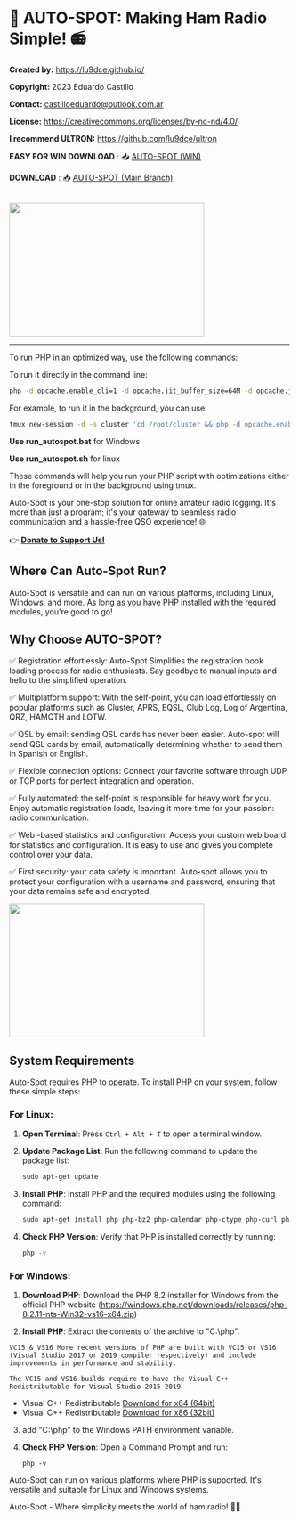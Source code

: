 # 🚀 **AUTO-SPOT: Making Ham Radio Simple!** 📻

**Created by:** https://lu9dce.github.io/

**Copyright:** 2023 Eduardo Castillo  

**Contact:** castilloeduardo@outlook.com.ar  

**License:** https://creativecommons.org/licenses/by-nc-nd/4.0/

**I recommend ULTRON:** https://github.com/lu9dce/ultron

**EASY FOR WIN DOWNLOAD** : 📥 [AUTO-SPOT (WIN)](https://drive.google.com/drive/folders/1JYWeMY5giVzscMdtq1dMDu2BknGj-CeX?usp=sharing)

**DOWNLOAD** : 📥 [AUTO-SPOT (Main Branch)](https://github.com/lu9dce/autospot/archive/refs/heads/main.zip)

<br><img src="https://pbs.twimg.com/media/F5QS6tEXEAA9WhI?format=png&name=small" width="350" height="240">
<hr>

To run PHP in an optimized way, use the following commands:

To run it directly in the command line:

```bash
php -d opcache.enable_cli=1 -d opcache.jit_buffer_size=64M -d opcache.jit=1255 -d memory_limit=-1 newdx.php
```

For example, to run it in the background, you can use:

```bash
tmux new-session -d -s cluster 'cd /root/cluster && php -d opcache.enable_cli=1 -d opcache.jit_buffer_size=64M -d opcache.jit=1255 -d memory_limit=-1 newdx.php && tmux detach-client'
```
**Use run_autospot.bat** for Windows

**Use run_autospot.sh** for linux

These commands will help you run your PHP script with optimizations either in the foreground or in the background using tmux.

Auto-Spot is your one-stop solution for online amateur radio logging. It's more than just a program; it's your gateway to seamless radio communication and a hassle-free QSO experience! 🌐

👉 [**Donate to Support Us!**](https://www.paypal.com/donate/?hosted_button_id=WHG8FQRMAPA3E)


## **Where Can Auto-Spot Run?**

Auto-Spot is versatile and can run on various platforms, including Linux, Windows, and more. As long as you have PHP installed with the required modules, you're good to go!

## **Why Choose AUTO-SPOT?**

✅ Registration effortlessly: Auto-Spot Simplifies the registration book loading process for radio enthusiasts. Say goodbye to manual inputs and hello to the simplified operation.

✅ Multiplatform support: With the self-point, you can load effortlessly on popular platforms such as Cluster, APRS, EQSL, Club Log, Log of Argentina, QRZ, HAMQTH and LOTW.

✅ QSL by email: sending QSL cards has never been easier. Auto-spot will send QSL cards by email, automatically determining whether to send them in Spanish or English.

✅ Flexible connection options: Connect your favorite software through UDP or TCP ports for perfect integration and operation.

✅ Fully automated: the self-point is responsible for heavy work for you. Enjoy automatic registration loads, leaving it more time for your passion: radio communication.

✅ Web -based statistics and configuration: Access your custom web board for statistics and configuration. It is easy to use and gives you complete control over your data.

✅ First security: your data safety is important. Auto-spot allows you to protect your configuration with a username and password, ensuring that your data remains safe and encrypted.

<img src="https://pbs.twimg.com/media/F5Tij_FWUAAWPrF?format=jpg" width="350" height="240">

## **System Requirements**

Auto-Spot requires PHP to operate. To install PHP on your system, follow these simple steps:

### **For Linux:**

1. **Open Terminal**: Press `Ctrl + Alt + T` to open a terminal window.

2. **Update Package List**: Run the following command to update the package list:

   ```bash
   sudo apt-get update
   ```

3. **Install PHP**: Install PHP and the required modules using the following command:

   ```bash
   sudo apt-get install php php-bz2 php-calendar php-ctype php-curl php-date php-dom php-exif php-fileinfo php-filter php-ftp php-gd php-gettext php-hash php-iconv php-intl php-json php-libxml php-mbstring php-openssl php-pcntl php-pcre php-pdo php-pdo_sqlite php-phar php-random php-readline php-reflection php-session php-simplexml php-sockets php-sodium php-spl php-sqlite3 php-standard php-tokenizer php-xml php-xmlreader php-xmlwriter php-xsl php-zip php-zend-opcache php-zlib
   ```

4. **Check PHP Version**: Verify that PHP is installed correctly by running:

   ```bash
   php -v
   ```

### **For Windows:**

1. **Download PHP**: Download the PHP 8.2 installer for Windows from the official PHP website (https://windows.php.net/downloads/releases/php-8.2.11-nts-Win32-vs16-x64.zip)


2. **Install PHP**: Extract the contents of the archive to "C:\php".

```
VC15 & VS16 More recent versions of PHP are built with VC15 or VS16 (Visual Studio 2017 or 2019 compiler respectively) and include improvements in performance and stability.

The VC15 and VS16 builds require to have the Visual C++ Redistributable for Visual Studio 2015-2019
```
- Visual C++ Redistributable [Download for x64 (64bit)](https://aka.ms/vs/16/release/VC_redist.x64.exe)
- Visual C++ Redistributable [Download for x86 (32bit)](https://aka.ms/vs/16/release/VC_redist.x86.exe)

3. add "C:\php" to the Windows PATH environment variable.

4. **Check PHP Version**: Open a Command Prompt and run:

   ```shell
   php -v
   ```

Auto-Spot can run on various platforms where PHP is supported. It's versatile and suitable for Linux and Windows systems.


Auto-Spot - Where simplicity meets the world of ham radio! 📡🌟
